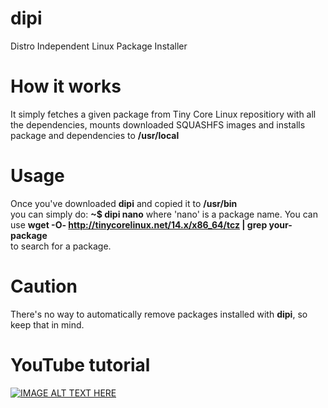 # dipi
Distro Independent Linux Package Installer

# How it works
It simply fetches a given package from Tiny Core Linux repositiory
with all the dependencies, mounts downloaded SQUASHFS images and
installs package and dependencies to **/usr/local**

# Usage
Once you've downloaded **dipi** and copied it to **/usr/bin**<br>
you can simply do: **~$ dipi nano** where 'nano' is a package name.
You can use **wget -O- http://tinycorelinux.net/14.x/x86_64/tcz | grep your-package**<br>
to search for a package.

# Caution
There's no way to automatically remove packages installed with **dipi**,
so keep that in mind.

# YouTube tutorial
[![IMAGE ALT TEXT HERE](https://img.youtube.com/vi/V_vYksQExgo/0.jpg)](https://www.youtube.com/watch?v=V_vYksQExgo&list=PLLfIBXQeu3aZuc_0xTE2dY3juntHF5xJY&index=11)


